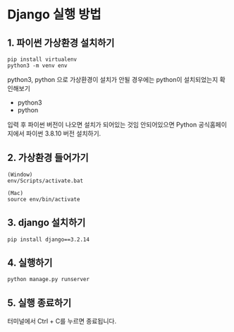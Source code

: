 # Django 실행 방법
## 1. 파이썬 가상환경 설치하기
```
pip install virtualenv
python3 -m venv env
```
python3, python 으로 가상환경이 설치가 안될 경우에는 python이 설치되었는지 확인해보기

- python3
- python

입력 후 파이썬 버전이 나오면 설치가 되어있는 것임
안되어있으면 Python 공식홈페이지에서 파이썬 3.8.10 버전 설치하기.

## 2. 가상환경 들어가기
```
(Window)
env/Scripts/activate.bat

(Mac)
source env/bin/activate
```

## 3. django 설치하기
```
pip install django==3.2.14
```

## 4. 실행하기
```
python manage.py runserver
```

## 5. 실행 종료하기
터미널에서 Ctrl + C를 누르면 종료됩니다.
